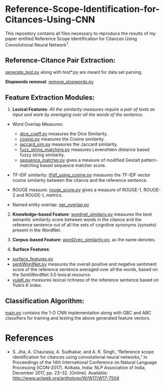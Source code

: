 # Reference-Scope-Identification-for-Citances-Using-CNN

This repository contains all files necessary to reproduce the results of my paper entitled Reference Scope Identification for Citances Using Convolutional Neural Network<sup>1</sup>.
## Reference-Citance Pair Extraction:
[generate_test.py](https://github.com/Saurav0074/Reference-Scope-Identification-for-Citances-Using-CNN/blob/master/generate_test.py) along with test*.py are meant for data set parsing.

**Stopwords removal**: [remove_stopwords.py](https://github.com/Saurav0074/Reference-Scope-Identification-for-Citances-Using-CNN/blob/master/remove_stopwords.py)

## Feature Extraction Modules:

1. **Lexical Features**: *All the similarity measures require a pair of texts as input and work by averaging over all the words of the sentence.* 
- Word Overlap Measures: 
  - [dice_coeff.py](https://github.com/Saurav0074/Reference-Scope-Identification-for-Citances-Using-CNN/blob/master/dice_coeff.py) measures the Dice Similarity.  
  - [cosine.py](https://github.com/Saurav0074/Reference-Scope-Identification-for-Citances-Using-CNN/blob/master/cosine.py) measures the Cosine similarity.
  - [jaccard_sim.py](https://github.com/Saurav0074/Reference-Scope-Identification-for-Citances-Using-CNN/blob/master/jaccard_sim.py) measures the Jaccard similarity.
  - [fuzz_string_matching.py](https://github.com/Saurav0074/Reference-Scope-Identification-for-Citances-Using-CNN/blob/master/fuzz_string_matching.py) measures Levenshtein distance based fuzzy string similarity.
  - [sequence_matcher.py](https://github.com/Saurav0074/Reference-Scope-Identification-for-Citances-Using-CNN/blob/master/sequence_matcher.py) gives a measure of modified Gestalt pattern-matching based sequence matcher score.

- TF-IDF similarity: [tfidf_using_cosine.py](https://github.com/Saurav0074/Reference-Scope-Identification-for-Citances-Using-CNN/blob/master/tfidf_using_cosine.py) measures the TF-IDF vector cosine similarity between the citance and the reference sentence.

- ROUGE measure: [rouge_score.py](https://github.com/Saurav0074/Reference-Scope-Identification-for-Citances-Using-CNN/blob/master/rouge_score.py) gives a measure of ROUGE-1, ROUGE-2 and ROUGE-L metrics.

- Named entity overlap: [ner_overlap.py](https://github.com/Saurav0074/Reference-Scope-Identification-for-Citances-Using-CNN/blob/master/ner_overlap.py)


2. **Knowledge-based Feature**: [wordnet_similariy.py](https://github.com/Saurav0074/Reference-Scope-Identification-for-Citances-Using-CNN/blob/master/wordnet_similarity.py) measures the best semantic similarity score between words in the citance and the reference sentence out of all the sets of cognitive synonyms (synsets) present in the WordNet.

3. **Corpus-based Feature**: [word2vec_similarity.py](https://github.com/Saurav0074/Reference-Scope-Identification-for-Citances-Using-CNN/blob/master/word2vec_similarity.py), as the name denotes.

4. **Surface Features**: 
- [surface_features.py](https://github.com/Saurav0074/Reference-Scope-Identification-for-Citances-Using-CNN/blob/master/surface_features.py)
- [sentiWordNet.py](https://github.com/Saurav0074/Reference-Scope-Identification-for-Citances-Using-CNN/blob/master/sentiWordNet.py) measures the overall positive and negative sentiment score of the reference sentence averaged over all the words, based on the SentiWordNet 3.0 lexical resource.
- [yuleK.py](https://github.com/Saurav0074/Reference-Scope-Identification-for-Citances-Using-CNN/blob/master/yuleK.py) measures lexical richness of the reference sentence based on Yule’s K index.

## Classification Algorithm: 
[main.py](https://github.com/Saurav0074/Reference-Scope-Identification-for-Citances-Using-CNN/blob/master/main.py) contains the 1-D CNN implementation along with GBC and ABC classifiers for training and testing the above generated feature vectors.

# References
- S. Jha, A. Chaurasia, A. Sudhakar, and A. K. Singh, “Reference scope identification for citances using
convolutional neural networks,” in Proceedings of the 14th International Conference on Natural Language
Processing (ICON-2017). Kolkata, India: NLP Association of India, December 2017, pp. 23–32. [Online].
Available: http://www.aclweb.org/anthology/W/W17/W17-7504
